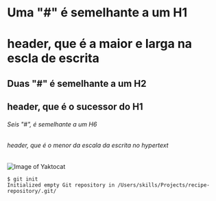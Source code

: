 # Uma "#" é semelhante a um H1 <h1> header, que é a maior e larga na escla de escrita
## Duas "#" é semelhante a um H2 <h2> header, que é o sucessor do H1
###### Seis "#", é semelhante a um H6 <h6> header, que é o menor da escala da escrita no hypertext

![Image of Yaktocat](https://octodex.github.com/images/yaktocat.png)


```
$ git init
Initialized empty Git repository in /Users/skills/Projects/recipe-repository/.git/
```
